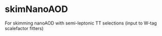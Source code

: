 # skimNanoAOD
For skimming nanoAOD with semi-leptonic TT selections (input to W-tag scalefactor fitters)
